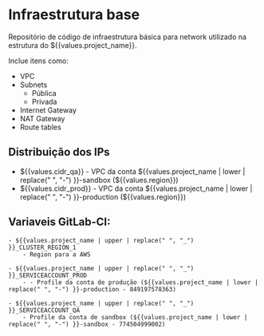 # Infraestrutura base

Repositório de código de infraestrutura básica para network utilizado na estrutura do ${{values.project_name}}.

Inclue itens como:
* VPC
* Subnets
  * Pública
  * Privada
* Internet Gateway
* NAT Gateway
* Route tables

## Distribuição dos IPs
* ${{values.cidr_qa}} - VPC da conta ${{values.project_name | lower | replace(" ", "-") }}-sandbox (${{values.region}})
* ${{values.cidr_prod}} - VPC da conta ${{values.project_name | lower | replace(" ", "-") }}-production (${{values.region}})

## Variaveis GitLab-CI:

    - ${{values.project_name | upper | replace(" ", "_") }}_CLUSTER_REGION_1
        - Region para a AWS

    - ${{values.project_name | upper | replace(" ", "_") }}_SERVICEACCOUNT_PROD
        - - Profile da conta de produção (${{values.project_name | lower | replace(" ", "-") }}-production - 849197578363)

    - ${{values.project_name | upper | replace(" ", "_") }}_SERVICEACCOUNT_QA
        - Profile da conta de sandbox (${{values.project_name | lower | replace(" ", "-") }}-sandbox - 774504999002)
